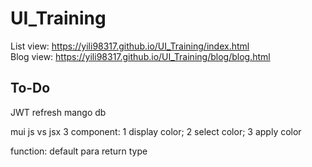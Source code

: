 # UI_Training
List view:
https://yili98317.github.io/UI_Training/index.html  
Blog view:
https://yili98317.github.io/UI_Training/blog/blog.html


## To-Do
JWT refresh
mango db





mui
js vs jsx
3 component: 1 display color; 2 select color; 3 apply color





































function:
    default para
    return type
